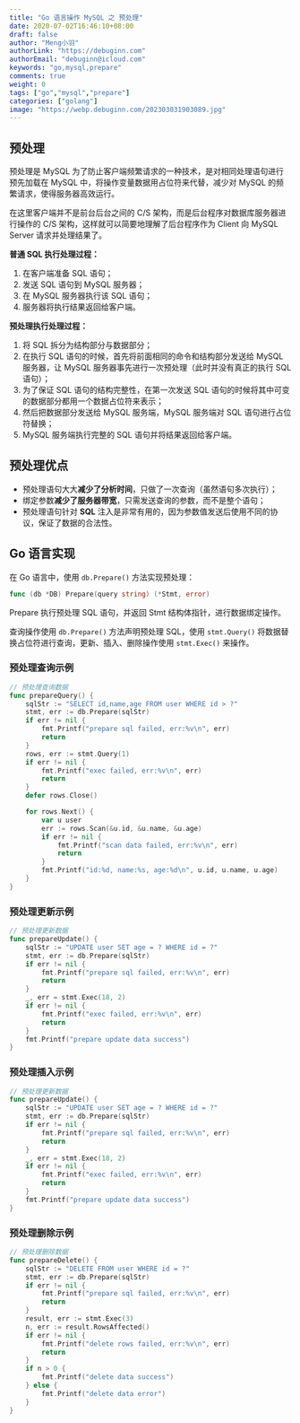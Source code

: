 ```yaml
---
title: "Go 语言操作 MySQL 之 预处理"
date: 2020-07-02T16:46:10+08:00
draft: false
author: "Meng小羽"
authorLink: "https://debuginn.com"
authorEmail: "debuginn@icloud.com"
keywords: "go,mysql,prepare"
comments: true
weight: 0
tags: ["go","mysql","prepare"]
categories: ["golang"]
image: "https://webp.debuginn.com/202303031903089.jpg"
---
```


## 预处理 

预处理是 MySQL 为了防止客户端频繁请求的一种技术，是对相同处理语句进行预先加载在 MySQL 中，将操作变量数据用占位符来代替，减少对 MySQL 的频繁请求，使得服务器高效运行。

在这里客户端并不是前台后台之间的 C/S 架构，而是后台程序对数据库服务器进行操作的 C/S 架构，这样就可以简要地理解了后台程序作为 Client 向 MySQL Server 请求并处理结果了。

**普通 SQL 执行处理过程：**

1. 在客户端准备 SQL 语句； 
2. 发送 SQL 语句到 MySQL 服务器； 
3. 在 MySQL 服务器执行该 SQL 语句； 
4. 服务器将执行结果返回给客户端。

**预处理执行处理过程：**

1. 将 SQL 拆分为结构部分与数据部分； 
2. 在执行 SQL 语句的时候，首先将前面相同的命令和结构部分发送给 MySQL 服务器，让 MySQL 服务器事先进行一次预处理（此时并没有真正的执行 SQL 语句）； 
3. 为了保证 SQL 语句的结构完整性，在第一次发送 SQL 语句的时候将其中可变的数据部分都用一个数据占位符来表示； 
4. 然后把数据部分发送给 MySQL 服务端，MySQL 服务端对 SQL 语句进行占位符替换； 
5. MySQL 服务端执行完整的 SQL 语句并将结果返回给客户端。

## 预处理优点

- 预处理语句大大**减少了分析时间**，只做了一次查询（虽然语句多次执行）； 
- 绑定参数**减少了服务器带宽**，只需发送查询的参数，而不是整个语句； 
- 预处理语句针对 **SQL** 注入是非常有用的，因为参数值发送后使用不同的协议，保证了数据的合法性。

## Go 语言实现

在 Go 语言中，使用 `db.Prepare()` 方法实现预处理：

```go
func (db *DB) Prepare(query string) (*Stmt, error)
```

Prepare 执行预处理 SQL 语句，并返回 Stmt 结构体指针，进行数据绑定操作。

查询操作使用 `db.Prepare()` 方法声明预处理 SQL，使用 `stmt.Query()` 将数据替换占位符进行查询，更新、插入、删除操作使用 `stmt.Exec()` 来操作。

### 预处理查询示例

```go
// 预处理查询数据
func prepareQuery() {
	sqlStr := "SELECT id,name,age FROM user WHERE id > ?"
	stmt, err := db.Prepare(sqlStr)
	if err != nil {
		fmt.Printf("prepare sql failed, err:%v\n", err)
		return
	}
	rows, err := stmt.Query(1)
	if err != nil {
		fmt.Printf("exec failed, err:%v\n", err)
		return
	}
	defer rows.Close()

	for rows.Next() {
		var u user
		err := rows.Scan(&u.id, &u.name, &u.age)
		if err != nil {
			fmt.Printf("scan data failed, err:%v\n", err)
			return
		}
		fmt.Printf("id:%d, name:%s, age:%d\n", u.id, u.name, u.age)
	}
}
```

### 预处理更新示例

```go
// 预处理更新数据
func prepareUpdate() {
	sqlStr := "UPDATE user SET age = ? WHERE id = ?"
	stmt, err := db.Prepare(sqlStr)
	if err != nil {
		fmt.Printf("prepare sql failed, err:%v\n", err)
		return
	}
	_, err = stmt.Exec(18, 2)
	if err != nil {
		fmt.Printf("exec failed, err:%v\n", err)
		return
	}
	fmt.Printf("prepare update data success")
}
```

### 预处理插入示例

```go
// 预处理更新数据
func prepareUpdate() {
	sqlStr := "UPDATE user SET age = ? WHERE id = ?"
	stmt, err := db.Prepare(sqlStr)
	if err != nil {
		fmt.Printf("prepare sql failed, err:%v\n", err)
		return
	}
	_, err = stmt.Exec(18, 2)
	if err != nil {
		fmt.Printf("exec failed, err:%v\n", err)
		return
	}
	fmt.Printf("prepare update data success")
}
```

### 预处理删除示例

```go
// 预处理删除数据
func prepareDelete() {
	sqlStr := "DELETE FROM user WHERE id = ?"
	stmt, err := db.Prepare(sqlStr)
	if err != nil {
		fmt.Printf("prepare sql failed, err:%v\n", err)
		return
	}
	result, err := stmt.Exec(3)
	n, err := result.RowsAffected()
	if err != nil {
		fmt.Printf("delete rows failed, err:%v\n", err)
		return
	}
	if n > 0 {
		fmt.Printf("delete data success")
	} else {
		fmt.Printf("delete data error")
	}
}
```
